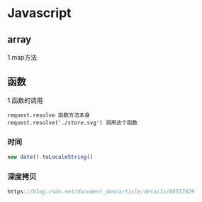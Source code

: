 # Javascript

## array

1.map方法



## 函数

1.函数的调用

```
request.resolve 函数方法本身
request.resolve('./store.svg') 调用这个函数
```


### 时间

```javascript
new date().toLocaleString()
```



### 深度拷贝

```javascript
https://blog.csdn.net/document_dom/article/details/88537629
```


